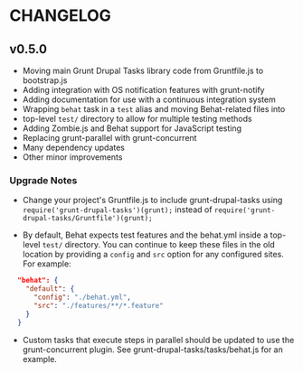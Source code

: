 # CHANGELOG

## v0.5.0

- Moving main Grunt Drupal Tasks library code from Gruntfile.js to bootstrap.js
- Adding integration with OS notification features with grunt-notify
- Adding documentation for use with a continuous integration system
- Wrapping `behat` task in a `test` alias and moving Behat-related files into
- top-level `test/` directory to allow for multiple testing methods
- Adding Zombie.js and Behat support for JavaScript testing
- Replacing grunt-parallel with grunt-concurrent
- Many dependency updates
- Other minor improvements

### Upgrade Notes

- Change your project's Gruntfile.js to include grunt-drupal-tasks using
`require('grunt-drupal-tasks')(grunt);` instead of 
`require('grunt-drupal-tasks/Gruntfile')(grunt);`

- By default, Behat expects test features and the behat.yml inside a top-level
`test/` directory. You can continue to keep these files in the old location by
providing a `config` and `src` option for any configured sites. For example:

```json
  "behat": {
    "default": {
      "config": "./behat.yml",
      "src": "./features/**/*.feature"
    }
  }
```

- Custom tasks that execute steps in parallel should be updated to use the
grunt-concurrent plugin. See grunt-drupal-tasks/tasks/behat.js for an example.
